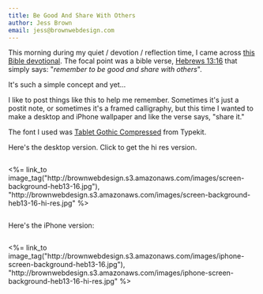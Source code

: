 ```yaml
---
title: Be Good And Share With Others
author: Jess Brown
email: jess@brownwebdesign.com
---
```


This morning during my quiet / devotion / reflection time, I came across
[this Bible devotional][1]. The focal point was a bible verse, [Hebrews
13:16](http://www.biblegateway.com/passage/?search=Hebrews13:16&version=niv)
that simply says: "*remember to be good and share with others*".

It's such a simple concept and yet...

I like to post things like this to help me remember. Sometimes it's just
a postit note, or sometimes it's a framed calligraphy, but this time I
wanted to make a desktop and iPhone wallpaper and like the verse says,
"share it." 

The font I used was [Tablet Gothic Compressed][2] from Typekit.

Here's the desktop version. Click to get the hi res version.

<div class="columns large-10 large-centered">
<p><%= link_to image_tag("http://brownwebdesign.s3.amazonaws.com/images/screen-background-heb13-16.jpg"), "http://brownwebdesign.s3.amazonaws.com/images/screen-background-heb13-16-hi-res.jpg" %></p>
</div>

<p>Here's the iPhone version:</p>

<div class="columns large-8 large-centered">
<p><%= link_to image_tag("http://brownwebdesign.s3.amazonaws.com/images/iphone-screen-background-heb13-16.jpg"), "http://brownwebdesign.s3.amazonaws.com/images/iphone-screen-background-heb13-16-hi-res.jpg" %></p>
</div>

[1]:http://odb.org/2014/11/20/can-you-help/
[2]:https://typekit.com/fonts/tablet-gothic-compressed
